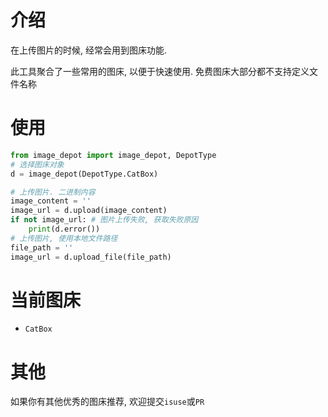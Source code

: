 # 介绍

在上传图片的时候, 经常会用到图床功能.

此工具聚合了一些常用的图床, 以便于快速使用. 免费图床大部分都不支持定义文件名称

# 使用

```python
from image_depot import image_depot, DepotType
# 选择图床对象
d = image_depot(DepotType.CatBox)

# 上传图片. 二进制内容
image_content = ''
image_url = d.upload(image_content)
if not image_url: # 图片上传失败, 获取失败原因
    print(d.error())
# 上传图片, 使用本地文件路径
file_path = ''
image_url = d.upload_file(file_path)
```

# 当前图床

* `CatBox`

# 其他

如果你有其他优秀的图床推荐, 欢迎提交`isuse`或`PR`
